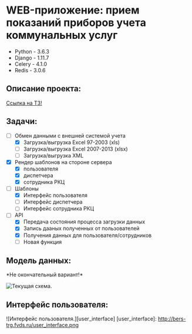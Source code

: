 WEB-приложение: прием показаний приборов учета коммунальных услуг
===========
- Python - 3.6.3
- Django - 1.11.7
- Celery - 4.1.0
- Redis - 3.0.6

Описание проекта:
------
[Ссылка на ТЗ!](https://gist.github.com/AlexeyRadchenko/6987015e4165f15fcaff9f797b805ad4)


Задачи:
------
- [ ] Обмен данными с внешней системой учета
    - [x] Загрузка/выгрузка Excel 97-2003 (xls)
    - [ ] Загрузка/выгрузка Excel 2007-2013 (xlsx)
    - [ ] Загрузка/выгрузка XML
- [x] Рендер шаблонов на стороне сервера
    - [x] пользователя
    - [x] диспетчера
    - [x] сотрудника РКЦ   
- [ ] Шаблоны
    - [x] Интерфейс пользователя
    - [ ] Интерфейс диспетчера
    - [ ] Интерфейс сотрудника РКЦ
- [ ] API
    - [x] Передача состояния процесса загрузки данных
    - [x] Запись дааных полученных от пользователей
    - [x] Получения данных для пользователя/сотрудников
    - [ ] Новая функция
    
Модель данных:
--------------
\*Не окончательный вариант!\*

![Текущая схема.][myimage]

[myimage]: http://bers-trg.fvds.ru/base.png

Интерфейс пользователя:
----------------------
![Интерфейс пользователя.][user_interface]
[user_interface]: http://bers-trg.fvds.ru/user_interface.png